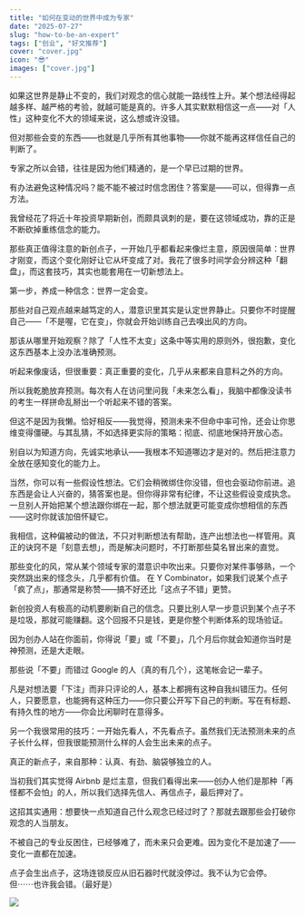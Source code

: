```yaml
---
title: "如何在变动的世界中成为专家"
date: "2025-07-27"
slug: "how-to-be-an-expert"
tags: ["创业", "好文推荐"]
cover: "cover.jpg"
icon: "😎"
images: ["cover.jpg"]
---
```

如果这世界是静止不变的，我们对观念的信心就能一路线性上升。某个想法经得起越多样、越严格的考验，就越可能是真的。许多人其实默默相信这一点——对「人性」这种变化不大的领域来说，这么想或许没错。



但对那些会变的东西——也就是几乎所有其他事物——你就不能再这样信任自己的判断了。



专家之所以会错，往往是因为他们精通的，是一个早已过期的世界。



有办法避免这种情况吗？能不能不被过时信念困住？答案是——可以，但得靠一点方法。



我曾经花了将近十年投资早期新创，而颇具讽刺的是，要在这领域成功，靠的正是不断砍掉重练信念的能力。



那些真正值得注意的新创点子，一开始几乎都看起来像烂主意，原因很简单：世界才刚变，而这个变化刚好让它从坏变成了对。我花了很多时间学会分辨这种「翻盘」，而这套技巧，其实也能套用在一切新想法上。



第一步，养成一种信念：世界一定会变。



那些对自己观点越来越笃定的人，潜意识里其实是认定世界静止。只要你不时提醒自己——「不是喔，它在变」，你就会开始训练自己去嗅出风的方向。



那该从哪里开始观察？除了「人性不太变」这条中等实用的原则外，很抱歉，变化这东西基本上没办法准确预测。



听起来像废话，但很重要：真正重要的变化，几乎从来都来自意料之外的方向。



所以我乾脆放弃预测。每次有人在访问里问我「未来怎么看」，我脑中都像没读书的考生一样拼命乱掰出一个听起来不错的答案。



但这不是因为我懒。恰好相反——我觉得，预测未来不但命中率可怜，还会让你思维变得僵硬。与其乱猜，不如选择更实际的策略：彻底、彻底地保持开放心态。



别自以为知道方向，先诚实地承认——我根本不知道哪边才是对的。然后把注意力全放在感知变化的能力上。



当然，你可以有一些假设性想法。它们会稍微绑住你没错，但也会驱动你前进。追东西是会让人兴奋的，猜答案也是。但你得非常有纪律，不让这些假设变成执念。
一旦别人开始把某个想法跟你绑在一起，那个想法就更可能变成你想相信的东西——这时你就该加倍怀疑它。



我相信，这种偏被动的做法，不只对判断想法有帮助，连产出想法也一样管用。真正的诀窍不是「刻意去想」，而是解决问题时，不打断那些莫名冒出来的直觉。



那些变化的风，常从某个领域专家的潜意识中吹出来。只要你对某件事够熟，一个突然跳出来的怪念头，几乎都有价值。
在 Y Combinator，如果我们说某个点子「疯了点」，那通常是称赞——搞不好还比「这点子不错」更赞。



新创投资人有极高的动机要刷新自己的信念。只要比别人早一步意识到某个点子不是垃圾，那就可能赚翻。这个回报不只是钱，更是你整个判断体系的现场验证。



因为创办人站在你面前，你得说「要」或「不要」，几个月后你就会知道你当时是神预测，还是大走眼。



那些说「不要」而错过 Google 的人（真的有几个），这笔帐会记一辈子。



凡是对想法要「下注」而非只评论的人，基本上都拥有这种自我纠错压力。任何人，只要愿意，也能拥有这种压力——你只要公开写下自己的判断。写在有标题、有持久性的地方——你会比闲聊时在意得多。



另一个我很常用的技巧：一开始先看人，不先看点子。虽然我们无法预测未来的点子长什么样，但我很能预测什么样的人会生出未来的点子。



真正的新点子，来自那种：认真、有劲、脑袋够独立的人。



当初我们其实觉得 Airbnb 是烂主意，但我们看得出来——创办人他们是那种「再怪都不会怕」的人，所以我们选择先信人、再信点子，最后押对了。



这招其实通用：想要快一点知道自己什么观念已经过时了？那就去跟那些会打破你观念的人当朋友。



不被自己的专业反困住，已经够难了，而未来只会更难。因为变化不是加速了——变化一直都在加速。



点子会生出点子，这场连锁反应从旧石器时代就没停过。我不认为它会停。
但⋯⋯也许我会错。（最好是）




![](https://prod-files-secure.s3.us-west-2.amazonaws.com/112d0858-5090-4d34-a606-b75eb8d65fd2/46476355-9cf3-4e99-9b7a-3531bc426380/1000202064.png?X-Amz-Algorithm=AWS4-HMAC-SHA256&X-Amz-Content-Sha256=UNSIGNED-PAYLOAD&X-Amz-Credential=ASIAZI2LB466Y7BPDWYK%2F20250916%2Fus-west-2%2Fs3%2Faws4_request&X-Amz-Date=20250916T141324Z&X-Amz-Expires=3600&X-Amz-Security-Token=IQoJb3JpZ2luX2VjEBUaCXVzLXdlc3QtMiJHMEUCICiTU8HnTRn9QMdLsFOuvBxuMAcz%2B4FmXop6FZ4v80dxAiEAsqL8t2xhbgL6x8EkWJdnUJ%2FOUnBi66hrar8k65EQeakqiAQIjv%2F%2F%2F%2F%2F%2F%2F%2F%2F%2FARAAGgw2Mzc0MjMxODM4MDUiDH9RCYapqZactLLdrCrcAyf868nWv6XIGRpreXbQ3ziceu3RFkJ6AhYoXEINofUYeKVv0Fm1vfUjglkp%2Fw82N4giTxAtRXAOTBbSO6dqM7ZcEMGuQYuh8vFsiYOHs93WtszHDteIRHr47eIDdtjtIzUlalN5JWUzlK9s7SaD83p3XaM5kffv5%2BsB%2FVPA3nb6LjVu56ulSDyYQHMVe5TKBNfvRUFtxkVGlo7CYVlAc3npNFaZLGB5Na6EguI17Ovn%2FCjeO7oqvY66C2SmnwkjTn%2FAc38r8tuujRjCUQypFdjh6MSlZiBJ2nqvJNRw0gT0LAXj3lsc8kexefhRQdH%2BmA834SizdFpoACGsX5NsQj2y7wekH1n2%2FspT8NMxKnmTvZQ1oF1HJkOEYCVlClPbY%2F%2Bh0dhGXTP%2B8H0bZc4PixtO%2F0AEPvd84xN6XB8D7LWIvHk1ErHr%2FO5EYclpUG704j%2FQUmiz8BwBeZ5Xm9RZMNAtRW9fS5%2FqbFZ7wzLzD6nIo%2F5ZgnpsrdRptJebHj%2B3QRlj%2BnDZFC3JmH6r0GHvdGeHGnKJRYyVEx4VxOuxR9VCqsS28mk1D9ogov15gcT1tcTrmDBpKwAHTUxDA39cUq1grj56%2BJfe2D8J5v%2Fx7MsobYAhMjhQwd9DIz7mMJHGpcYGOqUBFLcSVAJ%2FR2XkjfSLxNQ9bw9SSMq8X9ZTmNavburdiwu%2FUBD36oc0aigrKlRlNYRA18aLzy8Q1MtHn2soHfGbxyFEYaiGDIBvfD%2BG0Z%2Bwe9%2B6bUAa9mIGmZU%2FlSDlv8D9A92ghR5pO4Tyxd2ZkouqgPSp0M857ySakiyDwVMoDv0KNVqjtdV17o5EzUx%2Fd76VwOfM0I7iP2rypNoqc7FnXPZP7gVu&X-Amz-Signature=de182aaf7eff1432ce3bb9ba699ba560ba4d0c51f2e126daf4e391c6f2042829&X-Amz-SignedHeaders=host&x-amz-checksum-mode=ENABLED&x-id=GetObject)

